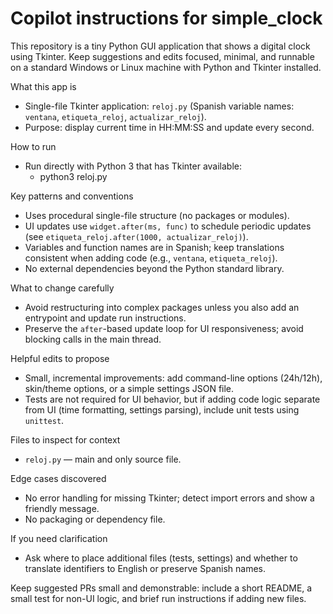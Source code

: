 # Copilot instructions for simple_clock

This repository is a tiny Python GUI application that shows a digital clock using Tkinter. Keep suggestions and edits focused, minimal, and runnable on a standard Windows or Linux machine with Python and Tkinter installed.

What this app is

- Single-file Tkinter application: `reloj.py` (Spanish variable names: `ventana`, `etiqueta_reloj`, `actualizar_reloj`).
- Purpose: display current time in HH:MM:SS and update every second.

How to run

- Run directly with Python 3 that has Tkinter available:
  - python3 reloj.py

Key patterns and conventions

- Uses procedural single-file structure (no packages or modules).
- UI updates use `widget.after(ms, func)` to schedule periodic updates (see `etiqueta_reloj.after(1000, actualizar_reloj)`).
- Variables and function names are in Spanish; keep translations consistent when adding code (e.g., `ventana`, `etiqueta_reloj`).
- No external dependencies beyond the Python standard library.

What to change carefully

- Avoid restructuring into complex packages unless you also add an entrypoint and update run instructions.
- Preserve the `after`-based update loop for UI responsiveness; avoid blocking calls in the main thread.

Helpful edits to propose

- Small, incremental improvements: add command-line options (24h/12h), skin/theme options, or a simple settings JSON file.
- Tests are not required for UI behavior, but if adding code logic separate from UI (time formatting, settings parsing), include unit tests using `unittest`.

Files to inspect for context

- `reloj.py` — main and only source file.

Edge cases discovered

- No error handling for missing Tkinter; detect import errors and show a friendly message.
- No packaging or dependency file.

If you need clarification

- Ask where to place additional files (tests, settings) and whether to translate identifiers to English or preserve Spanish names.

Keep suggested PRs small and demonstrable: include a short README, a small test for non-UI logic, and brief run instructions if adding new files.

